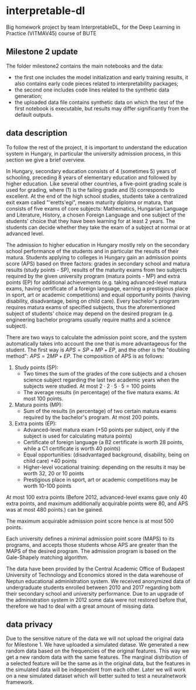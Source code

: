 # interpretable-dl

Big homework project by team InterpretableDL, for the Deep Learning in Practice (VITMAV45) course of BUTE

## Milestone 2 update

The folder milestone2 contains the main notebooks and the data: 
* the first one includes the model initialization and early training results, it also contains early code pieces related to interpretability packages;
* the second one includes code lines related to the synthetic data generation;
* the uploaded data file contains synthetic data on which the test of the first notebook is executable, but results may differ significantly from the default outputs.

## data description

To follow the rest of the project, it is important to understand the education system in Hungary, in particular the university admission process, in this section we give a brief overview.

In Hungary, secondary education consists of 4 (sometimes 5) years of schooling, preceding 8 years of elementary education and followed by higher education. Like several other countries, a five-point grading scale is used for grading, where (1) is the failing grade and (5) corresponds to excellent. At the end of the high school studies, students take a centralized exit exam called "\'eretts\'egi", means maturity diploma or matura, that consists of five exams of core subjects: Mathematics, Hungarian Language and Literature, History, a chosen Foreign Language and one subject of the students' choice that they have been learning for at least 2 years. The students can decide whether they take the exam of a subject at normal or at advanced level.

The admission to higher education in Hungary mostly rely on the secondary school performance of the students and in particular the results of their matura. Students applying to colleges in Hungary gain an admission points score (APS) based on three factors: grades in secondary school and matura results (study points - SP), results of the maturity exams from two subjects required by the given university program (matura points - MP) and extra points (EP) for additional achievements (e.g. taking advanced-level matura exams, having certificate of a foreign language, earning a prestigious place in sport, art or academic competitions) and equal opportunity points (having disability, disadvantage, being on child care). Every bachelor's program requires matura exams of specified subjects, thus the aforementioned subject of students' choice may depend on the desired program (e.g. engineering bachelor programs usually require maths and a science subject).

There are two ways to calculate the admission point score, and the system automatically takes into account the one that is more advantageous for the student. The first way is $APS = SP + MP + EP$, and the other is the "doubling method": $APS = 2 MP + EP$. The composition of APS is as follows:

1. Study points (SP):
    * Two times the sum of the grades of the core subjects and a chosen science subject regarding the last two academic years when the subjects were studied. At most $2\cdot 2\cdot 5\cdot 5 = 100$ points
    * The average results (in percentage) of the five matura exams. At most $100$ points.
2. Matura points (MP):
    * Sum of the results (in percentage) of two certain matura exams required by the bachelor's program. At most $200$ points.
3. Extra points (EP):
    * Advanced-level matura exam (+$50$ points per subject, only if the subject is used for calculating matura points)
    * Certificate of foreign language (a B2 certificate is worth 28 points, while a C1 certificate is worth $40$ points)
    * Equal opportunities: (disadvantaged background, disability, being on child care) +$40$ points
    * Higher-level vocational training: depending on the results it may be worth $32$, $20$ or $10$ points
    * Prestigious place in sport, art or academic competitions may be worth $10$-$100$ points

At most $100$ extra points (Before 2012, advanced-level exams gave only 40 extra points, and maximum additionally acquirable points were 80, and APS was at most 480 points.) can be gained.
    
The maximum acquirable admission point score hence is at most 500 points.

Each university defines a minimal admission point score (MAPS) to its programs, and accepts those students whose APS are greater than the MAPS of the desired program. The admission program is based on the Gale-Shapely matching algorithm.

The data have been provided by the Central Academic Office of Budapest University of Technology and Economics stored in the data warehouse of Neptun educational administration system. We received anonymized data of undergraduate students enrolled between 2010 and 2017 regarding both their secondary school and university performance. Due to an upgrade of the administration system in 2012 some data were not restored before that, therefore we had to deal with a great amount of missing data.

## data privacy

Due to the sensitive nature of the data we will not upload the original data for Milestone 1.
We have uploaded a simulated datase. We generated a new random data based on the frequencies of the original features.
This way we get a new random data with the same features.
The marginal distribution of a selected feature will be the same as in the original data,
but the features in the simulated data will be independent from each other.
Later we will work on a new simulated dataset which will better suited to test a neuralnetwork framework.
